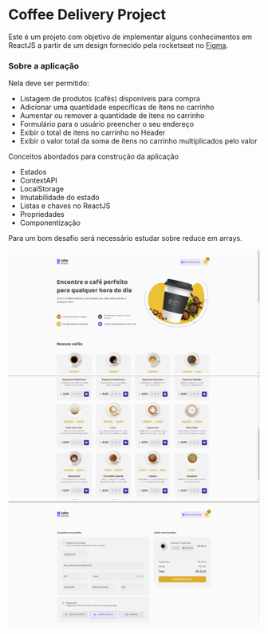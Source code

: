# Coffee Delivery Project

Este é um projeto com objetivo de implementar alguns conhecimentos em ReactJS a partir de um design fornecido pela rocketseat no [Figma](https://www.figma.com/file/gWUwP41Xo4vU6GpzuwHeS7/Coffee-Delivery-•-Desafio-React-(Copy)?type=design&node-id=2-12&mode=design&t=hnm2ByTy3anIsAWZ-0).

### Sobre a aplicação
Nela deve ser permitido: 

- Listagem de produtos (cafés) disponíveis para compra
- Adicionar uma quantidade específicas de itens no carrinho
- Aumentar ou remover a quantidade de itens no carrinho
- Formulário para o usuário preencher o seu endereço
- Exibir o total de itens no carrinho no Header
- Exibir o valor total da soma de itens no carrinho multiplicados pelo valor

Conceitos abordados para construção da aplicação

- Estados
- ContextAPI
- LocalStorage
- Imutabilidade do estado
- Listas e chaves no ReactJS
- Propriedades
- Componentização

Para um bom desafio será necessário estudar sobre reduce em arrays.

![](public/coffeeDeliveryInfo.png "Screen")
![](public/coffeeDeliveryCoffees.png "Screen2")
![](public/coffeeCartPage.png "Screen3")